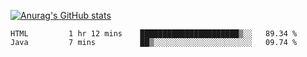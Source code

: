 [![Anurag's GitHub stats](https://github-readme-stats.vercel.app/api?username=sebasphere&count_private=true&theme=tokyonight)](https://github.com/anuraghazra/github-readme-stats)

<!--START_SECTION:waka-->
```text
HTML         1 hr 12 mins    ██████████████████████▒░░   89.34 % 
Java         7 mins          ██▒░░░░░░░░░░░░░░░░░░░░░░   09.74 % 
```
<!--END_SECTION:waka-->
